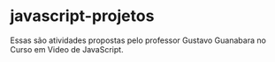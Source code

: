 # javascript-projetos
 Essas são atividades propostas pelo professor Gustavo Guanabara no Curso em Video de JavaScript.
